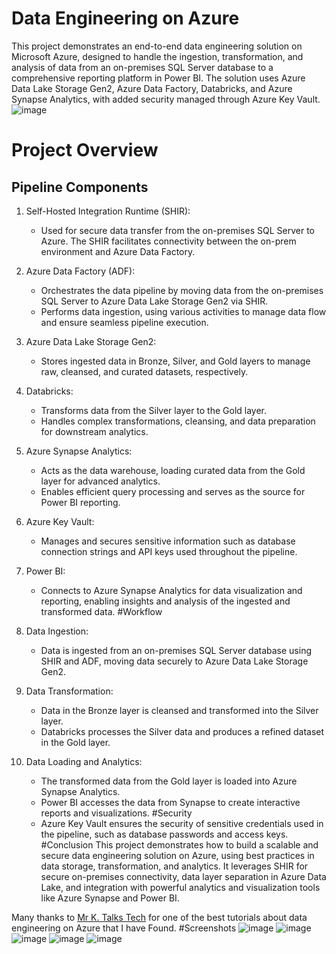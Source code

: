 # Data Engineering on Azure
This project demonstrates an end-to-end data engineering solution on Microsoft Azure, designed to handle the ingestion, transformation, and analysis of data from an on-premises SQL Server database to a comprehensive reporting platform in Power BI. The solution uses Azure Data Lake Storage Gen2, Azure Data Factory, Databricks, and Azure Synapse Analytics, with added security managed through Azure Key Vault.
![image](https://github.com/user-attachments/assets/707223df-2f77-47f2-bc17-bddda35af25a)


# Project Overview
## Pipeline Components
1. Self-Hosted Integration Runtime (SHIR):
   
    - Used for secure data transfer from the on-premises SQL Server to Azure. The SHIR facilitates connectivity between the on-prem environment and Azure Data Factory.
2. Azure Data Factory (ADF):

    - Orchestrates the data pipeline by moving data from the on-premises SQL Server to Azure Data Lake Storage Gen2 via SHIR.
    - Performs data ingestion, using various activities to manage data flow and ensure seamless pipeline execution.
3. Azure Data Lake Storage Gen2:

    - Stores ingested data in Bronze, Silver, and Gold layers to manage raw, cleansed, and curated datasets, respectively.
4. Databricks:

    - Transforms data from the Silver layer to the Gold layer.
    - Handles complex transformations, cleansing, and data preparation for downstream analytics.
5. Azure Synapse Analytics:

    - Acts as the data warehouse, loading curated data from the Gold layer for advanced analytics.
    - Enables efficient query processing and serves as the source for Power BI reporting.
6. Azure Key Vault:

    - Manages and secures sensitive information such as database connection strings and API keys used throughout the pipeline.
7. Power BI:

    - Connects to Azure Synapse Analytics for data visualization and reporting, enabling insights and analysis of the ingested and transformed data.
#Workflow
1. Data Ingestion:
   - Data is ingested from an on-premises SQL Server database using SHIR and ADF, moving data securely to Azure Data Lake Storage Gen2.
2. Data Transformation:
   - Data in the Bronze layer is cleansed and transformed into the Silver layer.
   - Databricks processes the Silver data and produces a refined dataset in the Gold layer.
3. Data Loading and Analytics:
   - The transformed data from the Gold layer is loaded into Azure Synapse Analytics.
   - Power BI accesses the data from Synapse to create interactive reports and visualizations.
#Security
   - Azure Key Vault ensures the security of sensitive credentials used in the pipeline, such as database passwords and access keys.
#Conclusion
This project demonstrates how to build a scalable and secure data engineering solution on Azure, using best practices in data storage, transformation, and analytics. It leverages SHIR for secure on-premises connectivity, data layer separation in Azure Data Lake, and integration with powerful analytics and visualization tools like Azure Synapse and Power BI.

Many thanks to [Mr K. Talks Tech](https://www.youtube.com/@mr.ktalkstech) for one of the best tutorials about data engineering on Azure that I have Found.
#Screenshots
![image](https://github.com/user-attachments/assets/e2d44ea4-d024-486e-97fa-c4aab2203ca0)
![image](https://github.com/user-attachments/assets/55aea91f-2329-47b8-b138-94103443f34e)
![image](https://github.com/user-attachments/assets/7ae2e8f0-5196-4229-a80b-739e3cc89851)
![image](https://github.com/user-attachments/assets/e5293061-7f42-4dd3-b629-484eebb8450c)
![image](https://github.com/user-attachments/assets/4a41b649-ef7d-414a-82a1-d04f746770b2)





